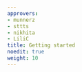 ```yaml
---
approvers:
- munnerz
- sttts
- nikhita
- LiliC
title: Getting started
noedit: true
weight: 10
---
```


